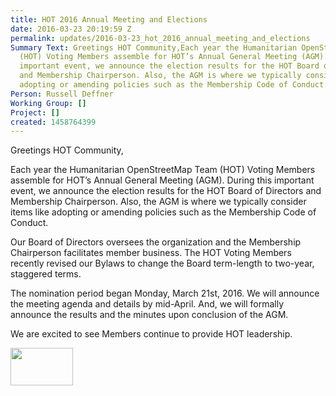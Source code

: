 ```yaml
---
title: HOT 2016 Annual Meeting and Elections
date: 2016-03-23 20:19:59 Z
permalink: updates/2016-03-23_hot_2016_annual_meeting_and_elections
Summary Text: Greetings HOT Community,Each year the Humanitarian OpenStreetMap Team
  (HOT) Voting Members assemble for HOT’s Annual General Meeting (AGM). During this
  important event, we announce the election results for the HOT Board of Directors
  and Membership Chairperson. Also, the AGM is where we typically consider items like
  adopting or amending policies such as the Membership Code of Conduct.
Person: Russell Deffner
Working Group: []
Project: []
created: 1458764399
---
```


<p id="docs-internal-guid-c643684a-a51f-4b4a-1114-a2454a3ac607" dir="ltr">Greetings HOT Community,</p><p dir="ltr">Each year the Humanitarian OpenStreetMap Team (HOT) Voting Members assemble for HOT’s Annual General Meeting (AGM). During this important event, we announce the election results for the HOT Board of Directors and Membership Chairperson. Also, the AGM is where we typically consider items like adopting or amending policies such as the Membership Code of Conduct.</p><p dir="ltr">Our Board of Directors oversees the organization and the Membership Chairperson facilitates member business. The HOT Voting Members recently revised our Bylaws to change the Board term-length to two-year, staggered terms. &nbsp;</p><p dir="ltr">The nomination period began Monday, March 21st, 2016. We will announce the meeting agenda and details by mid-April. And, we will formally announce the results and the minutes upon conclusion of the AGM.</p><p dir="ltr"><span id="docs-internal-guid-c643684a-a523-ca5a-a388-cdaf8bc6cd93">We are excited to see Members continue to provide HOT leadership.</span></p><p dir="ltr"><img class="image-thumbnail" src="https://s3.amazonaws.com/hotwww/files/old/styles/thumbnail/public/500px-Hot_logo.png?itok=JtdzYDET" alt="" style="width:100px;height:60px"></p>
